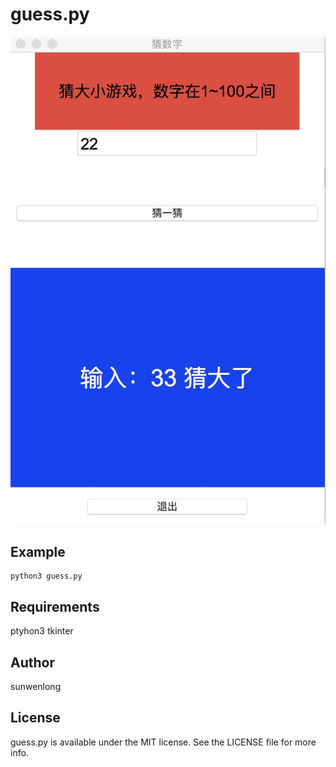 # guess.py

![](./demo.jpg)

## Example

```
python3 guess.py
```

## Requirements

ptyhon3
tkinter

 

## Author

sunwenlong

## License

guess.py is available under the MIT license. See the LICENSE file for more info.
